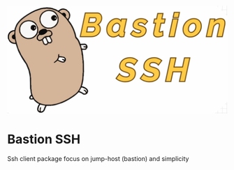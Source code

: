 <p align=center><a href=""><img src=logo-bastion-ssh.png?sanitize=true/></a></p>

# Bastion SSH
Ssh client package focus on jump-host (bastion) and simplicity
